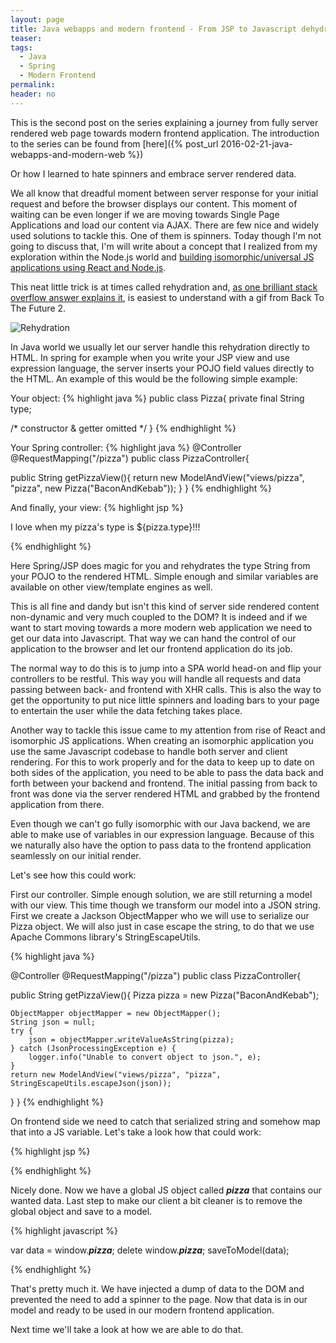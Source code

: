 ```yaml
---
layout: page
title: Java webapps and modern frontend - From JSP to Javascript dehydration
teaser:
tags:
  - Java
  - Spring
  - Modern Frontend
permalink:
header: no
---
```


This is the second post on the series explaining a journey from fully server rendered web page towards modern frontend application. The introduction to the series can be found from [here]({% post_url 2016-02-21-java-webapps-and-modern-web %})

Or how I learned to hate spinners and embrace server rendered data.

We all know that dreadful moment between server response for your initial request and before the browser displays our content. This moment of waiting can be even longer if we are moving towards Single Page Applications and load our content via AJAX. There are few nice and widely used solutions to tackle this. One of them is spinners. Today though I'm not going to discuss that, I'm will write about a concept that I realized from my exploration within the Node.js world and [building isomorphic/universal JS applications using React and Node.js](http://www.github.com/Xantier/nerd-stack).

This neat little trick is at times called rehydration and, [as one brilliant stack overflow answer explains it](http://stackoverflow.com/a/33790716), is easiest to understand with a gif from Back To The Future 2.

![Rehydration](http://i.stack.imgur.com/YvHXB.gif)

In Java world we usually let our server handle this rehydration directly to HTML. In spring for example when you write your JSP view and use expression language, the server inserts your POJO field values directly to the HTML. An example of this would be the following simple example:


Your object:
{% highlight java %}
public class Pizza{
  private final String type;

  /* constructor & getter omitted */
}
{% endhighlight %}

Your Spring controller:
{% highlight java %}
@Controller
@RequestMapping("/pizza")
public class PizzaController{

  public String getPizzaView(){
    return new ModelAndView("views/pizza", "pizza", new Pizza("BaconAndKebab"));
  }
}
{% endhighlight %}


And finally, your view:
{% highlight jsp %}
<head>
<title>Rehydrate!</title>
</head>
<body>
	<p>
  I love when my pizza's type is ${pizza.type}!!!
  </p>
</body>
</html>
{% endhighlight %}

Here Spring/JSP does magic for you and rehydrates the type String from your POJO to the rendered HTML. Simple enough and similar variables are available on other view/template engines as well.

This is all fine and dandy but isn't this kind of server side rendered content non-dynamic and very much coupled to the DOM?
It is indeed and if we want to start moving towards a more modern web application we need to get our data into Javascript. That way we can hand the control of our application to the browser and let our frontend application do its job.

The normal way to do this is to jump into a SPA world head-on and flip your controllers to be restful. This way you will handle all requests and data passing between back- and frontend with XHR calls. This is also the way to get the opportunity to put nice little spinners and loading bars to your page to entertain the user while the data fetching takes place.

Another way to tackle this issue came to my attention from rise of React and isomorphic JS applications. When creating an isomorphic application you use the same Javascript codebase to handle both server and client rendering. For this to work properly and for the data to keep up to date on both sides of the application, you need to be able to pass the data back and forth between your backend and frontend. The initial passing from back to front was done via the server rendered HTML and grabbed by the frontend application from there.

Even though we can't go fully isomorphic with our Java backend, we are able to make use of variables in our expression language. Because of this we naturally also have the option to pass data to the frontend application seamlessly on our initial render.

Let's see how this could work:

First our controller. Simple enough solution, we are still returning a model with our view. This time though we transform our model into a JSON string. First we create a Jackson ObjectMapper who we will use to serialize our Pizza object. We will also just in case escape the string, to do that we use Apache Commons library's StringEscapeUtils.

{% highlight java %}

@Controller
@RequestMapping("/pizza")
public class PizzaController{

  public String getPizzaView(){
    Pizza pizza = new Pizza("BaconAndKebab");

    ObjectMapper objectMapper = new ObjectMapper();
    String json = null;
    try {
        json = objectMapper.writeValueAsString(pizza);
    } catch (JsonProcessingException e) {
        logger.info("Unable to convert object to json.", e);
    }
    return new ModelAndView("views/pizza", "pizza", StringEscapeUtils.escapeJson(json));
  }
}
{% endhighlight %}

On frontend side we need to catch that serialized string and somehow map that into a JS variable. Let's take a look how that could work:

{% highlight jsp %}

<head>
<title>Rehydrate!</title>
</head>
<script>
  ___pizza___ = JSON.parse('${pizza}');
</script>
<body>
<div id="content">
  <!-- Content will be rendered here by JS-->
</div>
</body>
</html>

{% endhighlight %}

Nicely done. Now we have a global JS object called ___pizza___ that contains our wanted data. Last step to make our client a bit cleaner is to remove the global object and save to a model.

{% highlight javascript %}

var data = window.___pizza___;
delete window.___pizza___;
saveToModel(data);

{% endhighlight %}

That's pretty much it. We have injected a dump of data to the DOM and prevented the need to add a spinner to the page. Now that data is in our model and ready to be used in our modern frontend application.

Next time we'll take a look at how we are able to do that.
